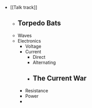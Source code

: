 - [[Talk track]]
	- Torpedo Bats
		-
	- Waves
	- Electronics
		- Voltage
		- Current
			- Direct
			- Alternating
			- The Current War
				-
		- Resistance
		- Power
		-